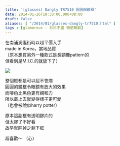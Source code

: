 ```yaml
---
title: '[glasses] Dangly TR7510 圓圓眼鏡框'
date: 2014-01-26T10:30:00.000+08:00
draft: false
aliases: [ "/2014/01/glasses-dangly-tr7510.html" ]
tags : [glamorous - 衫衫不盡 物慾無窮]
---
```


在南浦洞逛街時以超平價入手  
made in Korea，當地品質  
（原本想買另外一種款式是長頸鹿pattern的  
但看到是M.I.C.的就放下了）  

[![](https://1.bp.blogspot.com/-tQtmA4wQf-w/XCi5H6FQPhI/AAAAAAAADfU/8KFFvcVg7Mk3vMgNHtGoHpGoJblF7ZdrwCLcBGAs/s640/30.jpg)](https://1.bp.blogspot.com/-tQtmA4wQf-w/XCi5H6FQPhI/AAAAAAAADfU/8KFFvcVg7Mk3vMgNHtGoHpGoJblF7ZdrwCLcBGAs/s1600/30.jpg)

整個框都是可以屈不會爛  
圓圓的鏡框令眼鏡有放大的效果  
而啡色比黑色更有親和力  
所以戴上去就變得樣子更可愛  
（也會被說似harry potter）  
  
原本這副框有透明膠片的  
但太膠了不好看  
故早就除掉之剩下框  
  
超喜歡～ （心）